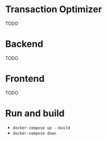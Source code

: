 # Transaction Optimizer 
TODO

# Backend
TODO

# Frontend
TODO

# Run and build

- `docker-compose up --build`
- `docker-compose down`
